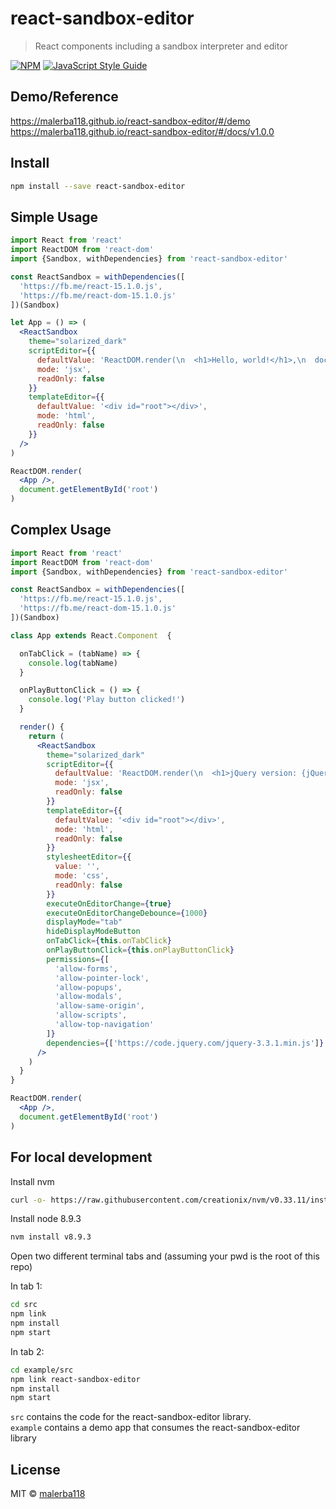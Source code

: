# react-sandbox-editor

> React components including a sandbox interpreter and editor

[![NPM](https://img.shields.io/npm/v/react-sandbox-editor.svg)](https://www.npmjs.com/package/react-sandbox-editor) [![JavaScript Style Guide](https://img.shields.io/badge/code_style-standard-brightgreen.svg)](https://standardjs.com)


## Demo/Reference

<a href="https://malerba118.github.io/react-sandbox-editor/#/demo" target="_blank">https://malerba118.github.io/react-sandbox-editor/#/demo</a>
<br>
<a href="https://malerba118.github.io/react-sandbox-editor/#/docs/v1.0.0" target="_blank">https://malerba118.github.io/react-sandbox-editor/#/docs/v1.0.0</a>

## Install

```bash
npm install --save react-sandbox-editor
```

## Simple Usage

```jsx
import React from 'react'
import ReactDOM from 'react-dom'
import {Sandbox, withDependencies} from 'react-sandbox-editor'

const ReactSandbox = withDependencies([
  'https://fb.me/react-15.1.0.js',
  'https://fb.me/react-dom-15.1.0.js'
])(Sandbox)

let App = () => (
  <ReactSandbox
    theme="solarized_dark"
    scriptEditor={{
      defaultValue: 'ReactDOM.render(\n  <h1>Hello, world!</h1>,\n  document.getElementById(\'root\')\n);',
      mode: 'jsx',
      readOnly: false
    }}
    templateEditor={{
      defaultValue: '<div id="root"></div>',
      mode: 'html',
      readOnly: false
    }}
  />
)

ReactDOM.render(
  <App />,
  document.getElementById('root')
)
```

## Complex Usage

```jsx
import React from 'react'
import ReactDOM from 'react-dom'
import {Sandbox, withDependencies} from 'react-sandbox-editor'

const ReactSandbox = withDependencies([
  'https://fb.me/react-15.1.0.js',
  'https://fb.me/react-dom-15.1.0.js'
])(Sandbox)

class App extends React.Component  {

  onTabClick = (tabName) => {
    console.log(tabName)
  }

  onPlayButtonClick = () => {
    console.log('Play button clicked!')
  }

  render() {
    return (
      <ReactSandbox
        theme="solarized_dark"
        scriptEditor={{
          defaultValue: 'ReactDOM.render(\n  <h1>jQuery version: {jQuery.fn.jquery}</h1>,\n  document.getElementById(\'root\')\n);',
          mode: 'jsx',
          readOnly: false
        }}
        templateEditor={{
          defaultValue: '<div id="root"></div>',
          mode: 'html',
          readOnly: false
        }}
        stylesheetEditor={{
          value: '',
          mode: 'css',
          readOnly: false
        }}
        executeOnEditorChange={true}
        executeOnEditorChangeDebounce={1000}
        displayMode="tab"
        hideDisplayModeButton
        onTabClick={this.onTabClick}
        onPlayButtonClick={this.onPlayButtonClick}
        permissions={[
          'allow-forms',
          'allow-pointer-lock',
          'allow-popups',
          'allow-modals',
          'allow-same-origin',
          'allow-scripts',
          'allow-top-navigation'
        ]}
        dependencies={['https://code.jquery.com/jquery-3.3.1.min.js']}
      />
    )
  }
}

ReactDOM.render(
  <App />,
  document.getElementById('root')
)
```

## For local development
Install nvm <br>
```bash
curl -o- https://raw.githubusercontent.com/creationix/nvm/v0.33.11/install.sh | bash
```

Install node 8.9.3 <br>
```bash
nvm install v8.9.3
```

Open two different terminal tabs and (assuming your pwd is the root of this repo)

In tab 1: <br>
```bash
cd src
npm link
npm install
npm start
```

In tab 2: <br>
```bash
cd example/src
npm link react-sandbox-editor
npm install
npm start
```

`src` contains the code for the react-sandbox-editor library.<br>
`example` contains a demo app that consumes the react-sandbox-editor library

## License

MIT © [malerba118](https://github.com/malerba118)
